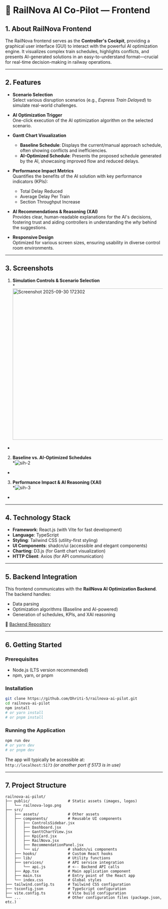 # 🚆 RailNova AI Co-Pilot — Frontend

## **1. About RailNova Frontend**
The RailNova frontend serves as the **Controller's Cockpit**, providing a graphical user interface (GUI) to interact with the powerful AI optimization engine. It visualizes complex train schedules, highlights conflicts, and presents AI-generated solutions in an easy-to-understand format—crucial for real-time decision-making in railway operations.

---

## **2. Features**

- **Scenario Selection**  
  Select various disruption scenarios (e.g., *Express Train Delayed*) to simulate real-world challenges.

- **AI Optimization Trigger**  
  One-click execution of the AI optimization algorithm on the selected scenario.

- **Gantt Chart Visualization**  
  - **Baseline Schedule**: Displays the current/manual approach schedule, often showing conflicts and inefficiencies.  
  - **AI-Optimized Schedule**: Presents the proposed schedule generated by the AI, showcasing improved flow and reduced delays.

- **Performance Impact Metrics**  
  Quantifies the benefits of the AI solution with key performance indicators (KPIs):
  - Total Delay Reduced  
  - Average Delay Per Train  
  - Section Throughput Increase

- **AI Recommendations & Reasoning (XAI)**  
  Provides clear, human-readable explanations for the AI's decisions, fostering trust and aiding controllers in understanding the *why* behind the suggestions.

- **Responsive Design**  
  Optimized for various screen sizes, ensuring usability in diverse control room environments.

---

## **3. Screenshots**

1. **Simulation Controls & Scenario Selection**  
   *<img width="1063" height="483" alt="Screenshot 2025-09-30 172302" src="https://github.com/user-attachments/assets/f041cfec-9ef2-4707-9f81-30e6be94bbe5" />
*

2. **Baseline vs. AI-Optimized Schedules**  
   *![sih-2](https://github.com/user-attachments/assets/cb895119-211b-4f26-9b9b-05259a55bb45)
*

3. **Performance Impact & AI Reasoning (XAI)**  
   *![sih-3](https://github.com/user-attachments/assets/88d3ed87-09b4-4ad9-b5b4-21c7f9c887ed)
*

---

## **4. Technology Stack**

- **Framework**: React.js (with Vite for fast development)  
- **Language**: TypeScript  
- **Styling**: Tailwind CSS (utility-first styling)  
- **UI Components**: shadcn/ui (accessible and elegant components)  
- **Charting**: D3.js (for Gantt chart visualization)  
- **HTTP Client**: Axios (for API communication)

---

## **5. Backend Integration**

This frontend communicates with the **RailNova AI Optimization Backend**.  
The backend handles:
- Data parsing  
- Optimization algorithms (Baseline and AI-powered)  
- Generation of schedules, KPIs, and XAI reasoning

🔗 [Backend Repository](https://github.com/Dhriti-5/RailNova-backend)

---

## **6. Getting Started**

### **Prerequisites**
- Node.js (LTS version recommended)  
- npm, yarn, or pnpm

### **Installation**
```bash
git clone https://github.com/Dhriti-5/railnova-ai-pilot.git
cd railnova-ai-pilot
npm install
# or yarn install
# or pnpm install
```

### **Running the Application**
```bash
npm run dev
# or yarn dev
# or pnpm dev
```

The app will typically be accessible at:  
`http://localhost:5173` *(or another port if 5173 is in use)*

---

## **7. Project Structure**

```
railnova-ai-pilot/
├── public/                 # Static assets (images, logos)
│   └── railnova-logo.png
├── src/
│   ├── assets/             # Other assets
│   ├── components/         # Reusable UI components
│   │   ├── ControlsSidebar.jsx
│   │   ├── Dashboard.jsx
│   │   ├── GanttChartView.jsx
│   │   ├── KpiCard.jsx
│   │   ├── RailNova.jsx
│   │   ├── RecommendationPanel.jsx
│   │   └── ui/             # shadcn/ui components
│   ├── hooks/              # Custom React hooks
│   ├── lib/                # Utility functions
│   ├── services/           # API service integration
│   │   └── api.js          # <-- Backend API calls
│   ├── App.tsx             # Main application component
│   ├── main.tsx            # Entry point of the React app
│   └── index.css           # Global styles
├── tailwind.config.ts      # Tailwind CSS configuration
├── tsconfig.json           # TypeScript configuration
├── vite.config.ts          # Vite build configuration
└── ...                     # Other configuration files (package.json, etc.)
```

